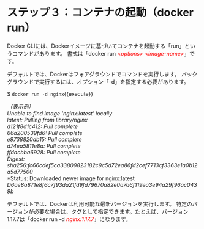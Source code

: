 # ステップ３：コンテナの起動（docker run）
Docker CLIには、Dockerイメージに基づいてコンテナを起動する「run」というコマンドがあります。 書式は「docker run <span style="color: red; ">\<*options*\> \<*image-name*\></span>」です。

デフォルトでは、Dockerはフォアグラウンドでコマンドを実行します。 バックグラウンドで実行するには、オプション「-d」を指定する必要があります。

$ `docker run -d nginx`{{execute}}

*（表示例）*  
*Unable to find image 'nginx:latest' locally*  
*latest: Pulling from library/nginx*  
*d121f8d1c412: Pull complete*  
*66a200539fd6: Pull complete*  
*e9738820db15: Pull complete*  
*d74ea5811e8a: Pull complete*  
*ffdacbba6928: Pull complete*  
*Digest:*   *sha256:fc66cdef5ca33809823182c9c5d72ea86fd2cef7713cf3363e1a0b12a5d77500*  
*Status: Downloaded newer image for nginx:latest  
*D6ae8a871e8f6c7f93da21fd9fd79670a82e0a7a6f119ea3e94a29f96ac0439b*  

デフォルトでは、Dockerは利用可能な最新バージョンを実行します。 特定のバージョンが必要な場合は、タグとして指定できます。たとえば、バージョン1.17.7は「docker run -d <span style="color: red; ">*nginx:1.17.7*</span>」になります。